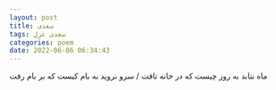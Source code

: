 ```yaml
---
layout: post
title: سعدی
tags: سعدی غزل
categories: poem
date: 2022-06-06 06:34:43
---
```


ماه نتابد به روز چیست که در خانه تافت / سرو نروید به بام کیست که بر بام رفت
